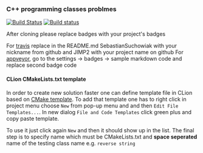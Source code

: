### C++ programming classes problmes ###

[![Build Status](https://travis-ci.org/SebastianSuchowiak/JIMP2.svg?branch=master)](https://travis-ci.org/SebastianSuchowiak/JIMP2)
[![Build status](https://ci.appveyor.com/api/projects/status/39thleljhjmtof0t?svg=true)](https://ci.appveyor.com/project/SebastianSuchowiak/JIMP2)

After cloning please replace badges with your project's badges

For [travis](https://travis-ci.org) replace in the README.md SebastianSuchowiak with your nickname from github and JIMP2 with your project name on github
For [appveyor](https://ci.appveyor.com), go to the settings -> badges -> sample markdown code and replace second badge code

#### CLion CMakeLists.txt template ####

In order to create new solution faster one can define template file 
in CLion based on [CMake template](scripts/Library_CMakeLists_Add_Template).
To add that template one has to right click in project menu choose
`New` from pop-up menu and and then `Edit File Templates...`. In new dialog
`File and Code Templates` click green plus and copy paste template. 

To use it just click again `New` and then it should show up in the list. 
The final step is to specify name which must be CMakeLists.txt and **space seperated**
name of the testing class name e.g. `reverse string`
